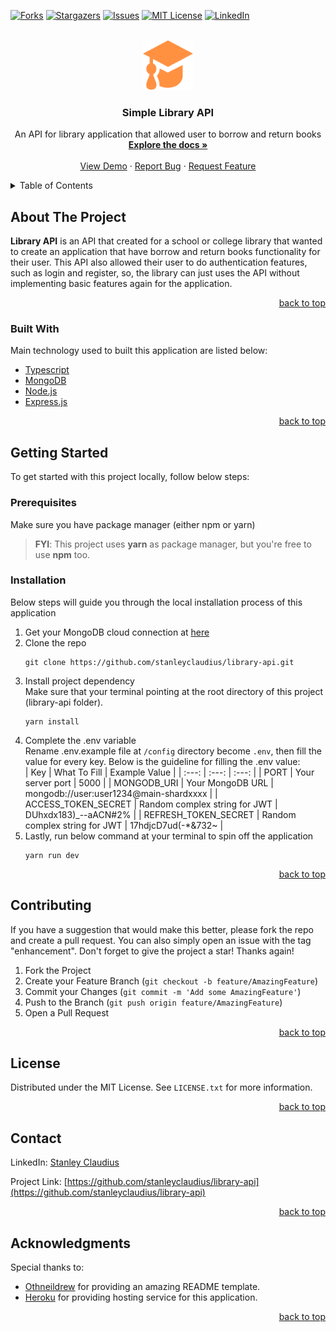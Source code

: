<div id="top"></div>

[![Forks][forks-shield]][forks-url]
[![Stargazers][stars-shield]][stars-url]
[![Issues][issues-shield]][issues-url]
[![MIT License][license-shield]][license-url]
[![LinkedIn][linkedin-shield]][linkedin-url]

<br />
<div align="center">
  <a href="https://github.com/stanleyclaudius/library-api">
    <img src="view/img/logo.png" alt="Logo" width="80" height="80">
  </a>

  <h3 align="center">Simple Library API</h3>

  <p align="center">
    An API for library application that allowed user to borrow and return books
    <br />
    <a href="https://simple-library-api.herokuapp.com"><strong>Explore the docs »</strong></a>
    <br />
    <br />
    <a href="https://simple-library-api.herokuapp.com">View Demo</a>
    ·
    <a href="https://github.com/stanleyclaudius/library-api/issues">Report Bug</a>
    ·
    <a href="https://github.com/stanleyclaudius/library-api/issues">Request Feature</a>
  </p>
</div>

<details>
  <summary>Table of Contents</summary>
  <ol>
    <li>
      <a href="#about-the-project">About The Project</a>
      <ul>
        <li><a href="#built-with">Built With</a></li>
      </ul>
    </li>
    <li>
      <a href="#getting-started">Getting Started</a>
      <ul>
        <li><a href="#prerequisites">Prerequisites</a></li>
        <li><a href="#installation">Installation</a></li>
      </ul>
    </li>
    <li><a href="#contributing">Contributing</a></li>
    <li><a href="#license">License</a></li>
    <li><a href="#contact">Contact</a></li>
    <li><a href="#acknowledgments">Acknowledgments</a></li>
  </ol>
</details>

## About The Project

**Library API** is an API that created for a school or college library that wanted to create an application that have borrow and return books functionality for their user. This API also allowed their user to do authentication features, such as login and register, so, the library can just uses the API without implementing basic features again for the application.

<p align="right"><a href="#top">back to top</a></p>

### Built With

Main technology used to built this application are listed below:

* [Typescript](https://www.typescriptlang.org/)
* [MongoDB](https://mongodb.com/cloud/atlas/)
* [Node.js](https://nodejs.org/)
* [Express.js](http://expressjs.com/)

<p align="right"><a href="#top">back to top</a></p>

## Getting Started

To get started with this project locally, follow below steps:

### Prerequisites

Make sure you have package manager (either npm or yarn)

>**FYI**: This project uses **yarn** as package manager, but you're free to use **npm** too.

### Installation

Below steps will guide you through the local installation process of this application

1. Get your MongoDB cloud connection at [here](https://mongodb.com/cloud/atlas)
2. Clone the repo
   ```
   git clone https://github.com/stanleyclaudius/library-api.git
   ```
3. Install project dependency<br />
Make sure that your terminal pointing at the root directory of this project (library-api folder).
   ```
   yarn install
   ```
4. Complete the .env variable<br/>
Rename .env.example file at ```/config``` directory become ```.env```, then fill the value for every key. Below is the guideline for filling the .env value:<br/>
    | Key | What To Fill | Example Value |
    | :---: | :---: | :---: |
    | PORT | Your server port | 5000 |
    | MONGODB_URI | Your MongoDB URL | mongodb://user:user1234@main-shardxxxx |
    | ACCESS_TOKEN_SECRET | Random complex string for JWT | DUhxdx183)_--aACN#2% |
    | REFRESH_TOKEN_SECRET | Random complex string for JWT | 17hdjcD7ud(-*&732~ |
5. Lastly, run below command at your terminal to spin off the application
    ```
    yarn run dev
    ```

<p align="right"><a href="#top">back to top</a></p>

## Contributing

If you have a suggestion that would make this better, please fork the repo and create a pull request. You can also simply open an issue with the tag "enhancement".
Don't forget to give the project a star! Thanks again!

1. Fork the Project
2. Create your Feature Branch (`git checkout -b feature/AmazingFeature`)
3. Commit your Changes (`git commit -m 'Add some AmazingFeature'`)
4. Push to the Branch (`git push origin feature/AmazingFeature`)
5. Open a Pull Request

<p align="right"><a href="#top">back to top</a></p>

## License

Distributed under the MIT License. See `LICENSE.txt` for more information.

<p align="right"><a href="#top">back to top</a></p>

## Contact

LinkedIn: [Stanley Claudius](https://www.linkedin.com/in/stanley-claudius-4560b21b7)

Project Link: [https://github.com/stanleyclaudius/library-api](https://github.com/stanleyclaudius/library-api)

<p align="right"><a href="#top">back to top</a></p>

## Acknowledgments

Special thanks to:

* [Othneildrew](https://github.com/othneildrew/) for providing an amazing README template.
* [Heroku](https://herokuapp.com) for providing hosting service for this application.

<p align="right"><a href="#top">back to top</a></p>

[forks-shield]: https://img.shields.io/github/forks/stanleyclaudius/library-api.svg?style=for-the-badge
[forks-url]: https://github.com/stanleyclaudius/library-api/network/members
[stars-shield]: https://img.shields.io/github/stars/stanleyclaudius/library-api.svg?style=for-the-badge
[stars-url]: https://github.com/stanleyclaudius/library-api/stargazers
[issues-shield]: https://img.shields.io/github/issues/stanleyclaudius/library-api.svg?style=for-the-badge
[issues-url]: https://github.com/stanleyclaudius/library-api/issues
[license-shield]: https://img.shields.io/github/license/stanleyclaudius/library-api.svg?style=for-the-badge
[license-url]: https://github.com/stanleyclaudius/library-api/blob/master/LICENSE.txt
[linkedin-shield]: https://img.shields.io/badge/-LinkedIn-black.svg?style=for-the-badge&logo=linkedin&colorB=555
[linkedin-url]: https://linkedin.com/in/stanley-claudius-4560b21b7
